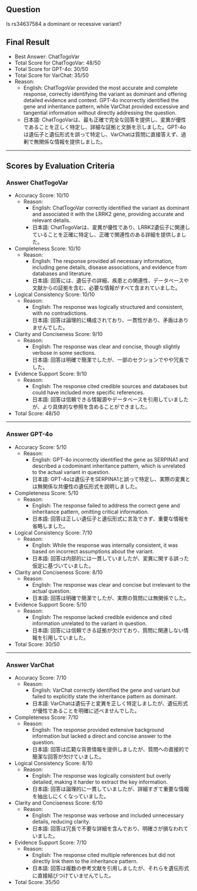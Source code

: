## Question

Is rs34637584 a dominant or recessive variant?

## Final Result

- Best Answer: ChatTogoVar
- Total Score for ChatTogoVar: 48/50
- Total Score for GPT-4o: 30/50
- Total Score for VarChat: 35/50
- Reason:
  - English: ChatTogoVar provided the most accurate and complete response, correctly identifying the variant as dominant and offering detailed evidence and context. GPT-4o incorrectly identified the gene and inheritance pattern, while VarChat provided excessive and tangential information without directly addressing the question.
  - 日本語: ChatTogoVarは、最も正確で完全な回答を提供し、変異が優性であることを正しく特定し、詳細な証拠と文脈を示しました。GPT-4oは遺伝子と遺伝形式を誤って特定し、VarChatは質問に直接答えず、過剰で無関係な情報を提供しました。

---

## Scores by Evaluation Criteria

### Answer ChatTogoVar
- Accuracy Score: 10/10
  - Reason: 
    - English: ChatTogoVar correctly identified the variant as dominant and associated it with the LRRK2 gene, providing accurate and relevant details.
    - 日本語: ChatTogoVarは、変異が優性であり、LRRK2遺伝子に関連していることを正確に特定し、正確で関連性のある詳細を提供しました。
- Completeness Score: 10/10
  - Reason: 
    - English: The response provided all necessary information, including gene details, disease associations, and evidence from databases and literature.
    - 日本語: 回答には、遺伝子の詳細、疾患との関連性、データベースや文献からの証拠を含む、必要な情報がすべて含まれていました。
- Logical Consistency Score: 10/10
  - Reason: 
    - English: The response was logically structured and consistent, with no contradictions.
    - 日本語: 回答は論理的に構成されており、一貫性があり、矛盾はありませんでした。
- Clarity and Conciseness Score: 9/10
  - Reason: 
    - English: The response was clear and concise, though slightly verbose in some sections.
    - 日本語: 回答は明確で簡潔でしたが、一部のセクションでやや冗長でした。
- Evidence Support Score: 9/10
  - Reason: 
    - English: The response cited credible sources and databases but could have included more specific references.
    - 日本語: 回答は信頼できる情報源やデータベースを引用していましたが、より具体的な参照を含めることができました。
- Total Score: 48/50

---

### Answer GPT-4o
- Accuracy Score: 5/10
  - Reason: 
    - English: GPT-4o incorrectly identified the gene as SERPINA1 and described a codominant inheritance pattern, which is unrelated to the actual variant in question.
    - 日本語: GPT-4oは遺伝子をSERPINA1と誤って特定し、実際の変異とは無関係な共優性の遺伝形式を説明しました。
- Completeness Score: 5/10
  - Reason: 
    - English: The response failed to address the correct gene and inheritance pattern, omitting critical information.
    - 日本語: 回答は正しい遺伝子と遺伝形式に言及できず、重要な情報を省略しました。
- Logical Consistency Score: 7/10
  - Reason: 
    - English: While the response was internally consistent, it was based on incorrect assumptions about the variant.
    - 日本語: 回答は内部的には一貫していましたが、変異に関する誤った仮定に基づいていました。
- Clarity and Conciseness Score: 8/10
  - Reason: 
    - English: The response was clear and concise but irrelevant to the actual question.
    - 日本語: 回答は明確で簡潔でしたが、実際の質問には無関係でした。
- Evidence Support Score: 5/10
  - Reason: 
    - English: The response lacked credible evidence and cited information unrelated to the variant in question.
    - 日本語: 回答には信頼できる証拠が欠けており、質問に関連しない情報を引用していました。
- Total Score: 30/50

---

### Answer VarChat
- Accuracy Score: 7/10
  - Reason: 
    - English: VarChat correctly identified the gene and variant but failed to explicitly state the inheritance pattern as dominant.
    - 日本語: VarChatは遺伝子と変異を正しく特定しましたが、遺伝形式が優性であることを明確に述べませんでした。
- Completeness Score: 7/10
  - Reason: 
    - English: The response provided extensive background information but lacked a direct and concise answer to the question.
    - 日本語: 回答は広範な背景情報を提供しましたが、質問への直接的で簡潔な回答が欠けていました。
- Logical Consistency Score: 8/10
  - Reason: 
    - English: The response was logically consistent but overly detailed, making it harder to extract the key information.
    - 日本語: 回答は論理的に一貫していましたが、詳細すぎて重要な情報を抽出しにくくなっていました。
- Clarity and Conciseness Score: 6/10
  - Reason: 
    - English: The response was verbose and included unnecessary details, reducing clarity.
    - 日本語: 回答は冗長で不要な詳細を含んでおり、明確さが損なわれていました。
- Evidence Support Score: 7/10
  - Reason: 
    - English: The response cited multiple references but did not directly link them to the inheritance pattern.
    - 日本語: 回答は複数の参考文献を引用しましたが、それらを遺伝形式に直接結びつけていませんでした。
- Total Score: 35/50